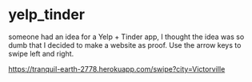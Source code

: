 # yelp_tinder

someone had an idea for a Yelp + Tinder app, I thought the idea was so dumb that I decided
to make a website as proof. Use the arrow keys to swipe left and right. 

https://tranquil-earth-2778.herokuapp.com/swipe?city=Victorville
